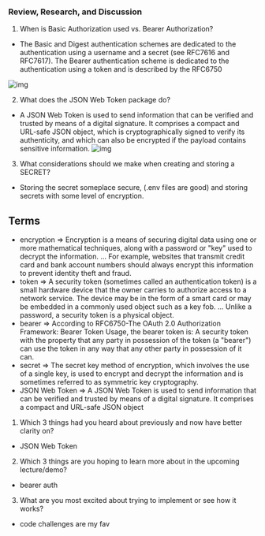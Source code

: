### Review, Research, and Discussion

1. When is Basic Authorization used vs. Bearer Authorization?
 * The Basic and Digest authentication schemes are dedicated to the authentication using a username and a secret (see RFC7616 and RFC7617). The Bearer authentication scheme is dedicated to the authentication using a token and is described by the RFC6750

 ![img](https://i.stack.imgur.com/HQF1L.png)


2. What does the JSON Web Token package do?
  * A JSON Web Token is used to send information that can be verified and trusted by means of a digital signature. It comprises a compact and URL-safe JSON object, which is cryptographically signed to verify its authenticity, and which can also be encrypted if the payload contains sensitive information.
  ![img](https://miro.medium.com/max/1200/1*u3a-5xZDeudKrFGcxHzLew.png)


3. What considerations should we make when creating and storing a SECRET?
  * Storing the secret someplace secure, (.env files are good) and storing secrets with some level of encryption.

## Terms 

* encryption => Encryption is a means of securing digital data using one or more mathematical techniques, along with a password or "key" used to decrypt the information. ... For example, websites that transmit credit card and bank account numbers should always encrypt this information to prevent identity theft and fraud.
* token => A security token (sometimes called an authentication token) is a small hardware device that the owner carries to authorize access to a network service. The device may be in the form of a smart card or may be embedded in a commonly used object such as a key fob. ... Unlike a password, a security token is a physical object.
* bearer => According to RFC6750-The OAuth 2.0 Authorization Framework: Bearer Token Usage, the bearer token is: A security token with the property that any party in possession of the token (a "bearer") can use the token in any way that any other party in possession of it can.
* secret => The secret key method of encryption, which involves the use of a single key, is used to encrypt and decrypt the information and is sometimes referred to as symmetric key cryptography.
* JSON Web Token => A JSON Web Token is used to send information that can be verified and trusted by means of a digital signature. It comprises a compact and URL-safe JSON object


1. Which 3 things had you heard about previously and now have better clarity on?
  * JSON Web Token

2. Which 3 things are you hoping to learn more about in the upcoming lecture/demo?
  * bearer auth
3. What are you most excited about trying to implement or see how it works?
  * code challenges are my fav
 


